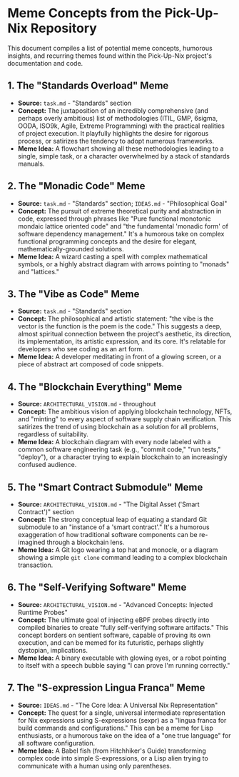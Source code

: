 # Meme Concepts from the Pick-Up-Nix Repository

This document compiles a list of potential meme concepts, humorous insights, and recurring themes found within the Pick-Up-Nix project's documentation and code.

## 1. The "Standards Overload" Meme
*   **Source:** `task.md` - "Standards" section
*   **Concept:** The juxtaposition of an incredibly comprehensive (and perhaps overly ambitious) list of methodologies (ITIL, GMP, 6sigma, OODA, ISO9k, Agile, Extreme Programming) with the practical realities of project execution. It playfully highlights the desire for rigorous process, or satirizes the tendency to adopt numerous frameworks.
*   **Meme Idea:** A flowchart showing all these methodologies leading to a single, simple task, or a character overwhelmed by a stack of standards manuals.

## 2. The "Monadic Code" Meme
*   **Source:** `task.md` - "Standards" section; `IDEAS.md` - "Philosophical Goal"
*   **Concept:** The pursuit of extreme theoretical purity and abstraction in code, expressed through phrases like "Pure functional monotonic mondaic lattice oriented code" and "the fundamental 'monadic form' of software dependency management." It's a humorous take on complex functional programming concepts and the desire for elegant, mathematically-grounded solutions.
*   **Meme Idea:** A wizard casting a spell with complex mathematical symbols, or a highly abstract diagram with arrows pointing to "monads" and "lattices."

## 3. The "Vibe as Code" Meme
*   **Source:** `task.md` - "Standards" section
*   **Concept:** The philosophical and artistic statement: "the vibe is the vector is the function is the poem is the code." This suggests a deep, almost spiritual connection between the project's aesthetic, its direction, its implementation, its artistic expression, and its core. It's relatable for developers who see coding as an art form.
*   **Meme Idea:** A developer meditating in front of a glowing screen, or a piece of abstract art composed of code snippets.

## 4. The "Blockchain Everything" Meme
*   **Source:** `ARCHITECTURAL_VISION.md` - throughout
*   **Concept:** The ambitious vision of applying blockchain technology, NFTs, and "minting" to every aspect of software supply chain verification. This satirizes the trend of using blockchain as a solution for all problems, regardless of suitability.
*   **Meme Idea:** A blockchain diagram with every node labeled with a common software engineering task (e.g., "commit code," "run tests," "deploy"), or a character trying to explain blockchain to an increasingly confused audience.

## 5. The "Smart Contract Submodule" Meme
*   **Source:** `ARCHITECTURAL_VISION.md` - "The Digital Asset ('Smart Contract')" section
*   **Concept:** The strong conceptual leap of equating a standard Git submodule to an "instance of a 'smart contract'." It's a humorous exaggeration of how traditional software components can be re-imagined through a blockchain lens.
*   **Meme Idea:** A Git logo wearing a top hat and monocle, or a diagram showing a simple `git clone` command leading to a complex blockchain transaction.

## 6. The "Self-Verifying Software" Meme
*   **Source:** `ARCHITECTURAL_VISION.md` - "Advanced Concepts: Injected Runtime Probes"
*   **Concept:** The ultimate goal of injecting eBPF probes directly into compiled binaries to create "fully self-verifying software artifacts." This concept borders on sentient software, capable of proving its own execution, and can be memed for its futuristic, perhaps slightly dystopian, implications.
*   **Meme Idea:** A binary executable with glowing eyes, or a robot pointing to itself with a speech bubble saying "I can prove I'm running correctly."

## 7. The "S-expression Lingua Franca" Meme
*   **Source:** `IDEAS.md` - "The Core Idea: A Universal Nix Representation"
*   **Concept:** The quest for a single, universal intermediate representation for Nix expressions using S-expressions (sexpr) as a "lingua franca for build commands and configurations." This can be a meme for Lisp enthusiasts, or a humorous take on the idea of a "one true language" for all software configuration.
*   **Meme Idea:** A Babel fish (from Hitchhiker's Guide) transforming complex code into simple S-expressions, or a Lisp alien trying to communicate with a human using only parentheses.
